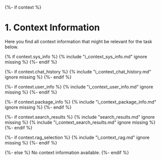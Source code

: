 {%- if context %}

# 1. Context Information
Here you find all context information that might be relevant for the task below.

{% if context.sys_info %}
{% include "i_context_sys_info.md" ignore missing %}
{%- endif %}

{%- if context.chat_history %}
{% include "i_context_chat_history.md" ignore missing %}
{%- endif %}

{%- if context.user_info %}
{% include "i_context_user_info.md" ignore missing %}
{%- endif %}

{%- if context.package_info %}
{% include "i_context_package_info.md" ignore missing %}
{%- endif %}

{%- if context.search_results %}
{% include "search_results.md" ignore missing %}
{% include "i_context_search_results.md" ignore missing %}
{%- endif %}

{%- if context.rag_selection %}
{% include "i_context_rag.md" ignore missing %}
{%- endif %}

{%- else %}
No context information available.
{%- endif %}
